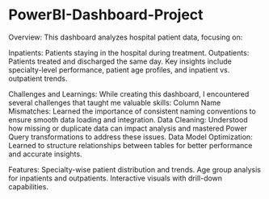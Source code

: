 # PowerBI-Dashboard-Project

Overview:
  This dashboard analyzes hospital patient data, focusing on:

Inpatients: Patients staying in the hospital during treatment.
Outpatients: Patients treated and discharged the same day.
Key insights include specialty-level performance, patient age profiles, and inpatient vs. outpatient trends.

Challenges and Learnings:
  While creating this dashboard, I encountered several challenges that taught me valuable skills:
  Column Name Mismatches: Learned the importance of consistent naming conventions to ensure smooth data loading and integration.
  Data Cleaning: Understood how missing or duplicate data can impact analysis and mastered Power Query transformations to address these issues.
  Data Model Optimization: Learned to structure relationships between tables for better performance and accurate insights.
  
Features:
  Specialty-wise patient distribution and trends.
  Age group analysis for inpatients and outpatients.
  Interactive visuals with drill-down capabilities.
